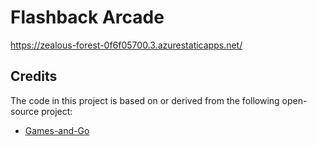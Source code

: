 # Flashback Arcade

https://zealous-forest-0f6f05700.3.azurestaticapps.net/


## Credits

The code in this project is based on or derived from the following open-source project:

- [Games-and-Go](https://github.com/ssitvit/Games-and-Go)
